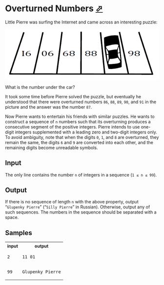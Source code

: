# Overturned Numbers [⬀](https://acm.timus.ru/problem.aspx?space=1&num=2031)

Little Pierre was surfing the Internet and came across an interesting puzzle:

![Problem illustration](2031.png)

What is the number under the car?

It took some time before Pierre solved the puzzle, but eventually he understood that there were overturned numbers `86`, `88`, `89`, `90`, and `91` in the picture and the answer was the number `87`.

Now Pierre wants to entertain his friends with similar puzzles. He wants to construct a sequence of `n` numbers such that its overturning produces a consecutive segment of the positive integers. Pierre intends to use one-digit integers supplemented with a leading zero and two-digit integers only. To avoid ambiguity, note that when the digits `0`, `1`, and `8` are overturned, they remain the same, the digits `6` and `9` are converted into each other, and the remaining digits become unreadable symbols.

## Input

The only line contains the number `n` of integers in a sequence (`1 ≤ n ≤ 99`).

## Output

If there is no sequence of length `n` with the above property, output “`Glupenky Pierre`” (“`Silly Pierre`” in Russian). Otherwise, output any of such sequences. The numbers in the sequence should be separated with a space.

## Samples

<table>
<tr>
<th>input</th>
<th>output</th>
</tr>
<tr>
<td style="vertical-align: top">
<pre style="white-space:pre">
2
</pre>
</td>
<td style="vertical-align: top">
<pre style="white-space:pre">
11 01
</pre>
</td>
</tr>
<tr>
<td style="vertical-align: top">
<pre style="white-space:pre">
99
</pre>
</td>
<td style="vertical-align: top">
<pre style="white-space:pre">
Glupenky Pierre
</pre>
</td>
</tr>
</table>
